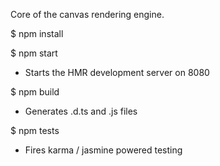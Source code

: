 Core of the canvas rendering engine.

$ npm install

$ npm start

- Starts the HMR development server on 8080

$ npm build

- Generates .d.ts and .js files

$ npm tests

- Fires karma / jasmine powered testing